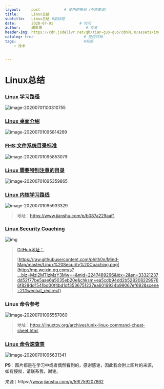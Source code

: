 ```yaml
---
layout:     post           # 使用的布局（不需要改）
title:      Linux总结
subtitle:   Linux总结 #副标题
date:       2020-07-01            # 时间
author:     甜果果                    # 作者
header-img: https://cdn.jsdelivr.net/gh/tian-guo-guo/cdn@1.0/assets/img/post-bg-ios10.jpg    #背景图片
catalog: true                       # 是否归档
tags:                               #标签
    - 技术


---
```


# Linux总结

### **[Linux 学习路径](http://mp.weixin.qq.com/s?__biz=MzI2MTIzMzY3Mw==&mid=2247489324&idx=1&sn=d3d3455c2f6750cef945a0a5ba066ca0&chksm=ea5cda4add2b535c92900684d30b836c52cf65c28388d02ecbbe63a0eb1c7a515dbfa24f6c0c&scene=21#wechat_redirect)**

![image-20200701100310755](https://cdn.jsdelivr.net/gh/tian-guo-guo/cdn@master/assets/picgoimg/20200701100313.png)



### [**Linux 桌面介绍**](http://mp.weixin.qq.com/s?__biz=MzI2MTIzMzY3Mw==&mid=2247489318&idx=1&sn=4b0949764ca00a7b6a8047070783db04&chksm=ea5cda40dd2b5356d4120fe61ed2000c00dc682aeec1eb506fafc34829a5e629455710aa9f31&scene=21#wechat_redirect)

![image-20200701095814269](https://cdn.jsdelivr.net/gh/tian-guo-guo/cdn@master/assets/picgoimg/20200701095816.png) 

### [**FHS:文件系统目录标准**](http://mp.weixin.qq.com/s?__biz=MzI2MTIzMzY3Mw==&mid=2247489306&idx=1&sn=ea724410851459c4a99641347d6fe93f&chksm=ea5cda7cdd2b536a4db9784200899a74e06183839edd593715a26dcc2b009faac4a6a3948f7f&scene=21#wechat_redirect)

![image-20200701095853079](https://cdn.jsdelivr.net/gh/tian-guo-guo/cdn@master/assets/picgoimg/20200701095855.png)

### [**Linux 需要特别注意的目录**](http://mp.weixin.qq.com/s?__biz=MzI2MTIzMzY3Mw==&mid=2247489293&idx=1&sn=1c38bb1e51fd3ad8c6a802c7ff378124&chksm=ea5cda6bdd2b537dda883719508240a44f5691d5caf5c92002b352b2ed48029ae00ed24d8254&scene=21#wechat_redirect)

![image-20200701095359865](https://cdn.jsdelivr.net/gh/tian-guo-guo/cdn@master/assets/picgoimg/20200701095402.png) 

### [**Linux 内核学习路线**](http://mp.weixin.qq.com/s?__biz=MzI2MTIzMzY3Mw==&mid=2247489281&idx=1&sn=76bf8aad0387ccdfdd0590ac1d55c43e&chksm=ea5cda67dd2b537122bd12117e08e38021ec1659b472d62df26a6cf489c70421455333cb8972&scene=21#wechat_redirect)

![image-20200701095933329](https://cdn.jsdelivr.net/gh/tian-guo-guo/cdn@master/assets/picgoimg/20200701100133.png)

>   地址：https://www.jianshu.com/p/b087a229aaf1

### [**Linux Security Coaching**](http://mp.weixin.qq.com/s?__biz=MzI2MTIzMzY3Mw==&mid=2247489270&idx=1&sn=3dcd3a0da1fbacc9c2a0ded3a58075bf&chksm=ea5cdb90dd2b52869113978cb4c52e42045bed5a91d51de397d9fee6990532442dc19e2a6c96&scene=21#wechat_redirect)



![img](https://mmbiz.qpic.cn/mmbiz_png/XUfq62QbuNjgLbX1RMWvesz1ibPPx1H2vvvXOHSlSuibBQ87P3l5UeUvicYf9dV0I2a65oHD6j2gGWgvIJKRwEmgw/640?wx_fmt=jpeg&tp=webp&wxfrom=5&wx_lazy=1&wx_co=1)

>   [GitHub地址：](http://mp.weixin.qq.com/s?__biz=MzI2MTIzMzY3Mw==&mid=2247489266&idx=2&sn=33321237dd52f77be5aae6a5035eb20e&chksm=ea5cdb94dd2b5282082299766f828dd1541bd00f4bd1df3536751237ea6016934b99067ef692&scene=21#wechat_redirect)
>
>   [https://raw.githubusercontent.com/phith0n/Mind-Map/master/Linux%20Security%20Coaching.png](http://mp.weixin.qq.com/s?__biz=MzI2MTIzMzY3Mw==&mid=2247489266&idx=2&sn=33321237dd52f77be5aae6a5035eb20e&chksm=ea5cdb94dd2b5282082299766f828dd1541bd00f4bd1df3536751237ea6016934b99067ef692&scene=21#wechat_redirect)

### **Linux 命令参考**

![image-20200701095557060](https://cdn.jsdelivr.net/gh/tian-guo-guo/cdn@master/assets/picgoimg/20200701095600.png)

>   地址：https://linuxtoy.org/archives/unix-linux-command-cheat-sheet.html

### [**Linux 命令速查表**](http://mp.weixin.qq.com/s?__biz=MzI2MTIzMzY3Mw==&mid=2247489257&idx=1&sn=2adf446a43fc4945e262c9e626149e70&chksm=ea5cdb8fdd2b529999f5b31aebaa68269d2618fc49b19e6f0aac231eb2dd59776bf6aeaf7b74&scene=21#wechat_redirect)

![image-20200701095631341](https://cdn.jsdelivr.net/gh/tian-guo-guo/cdn@master/assets/picgoimg/20200701095634.png)

**PS**：图片都是在学习中或者偶然看到的，感谢感谢，因此我会附上图片的来源，如有侵权，请联系我，谢谢。

来源丨https://www.jianshu.com/p/59f759207862

